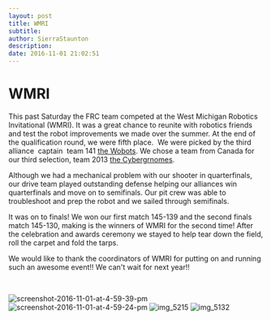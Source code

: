 ```yaml
---
layout: post
title: WMRI
subtitle:
author: SierraStaunton
description:
date: 2016-11-01 21:02:51
---
```


# WMRI

This past Saturday the FRC team competed at the West Michigan Robotics Invitational (WMRI). It was a great chance to reunite with robotics friends and test the robot improvements we made over the summer. At the end of the qualification round, we were fifth place.  We were picked by the third alliance  captain  team 141 [the Wobots](http://www.team141.net/). We chose a team from Canada for our third selection, team 2013 [the Cybergrnomes](http://www.cybergnomes.ca).

Although we had a mechanical problem with our shooter in quarterfinals, our drive team played outstanding defense helping our alliances win quarterfinals and move on to semifinals. Our pit crew was able to troubleshoot and prep the robot and we sailed through semifinals.

It was on to finals! We won our first match 145-139 and the second finals match 145-130, making is the winners of WMRI for the second time! After the celebration and awards ceremony we stayed to help tear down the field, roll the carpet and fold the tarps.

We would like to thank the coordinators of WMRI for putting on and running such an awesome event!! We can't wait for next year!!

 

![screenshot-2016-11-01-at-4-59-39-pm](/wp-content/uploads/2016/11/Screenshot-2016-11-01-at-4.59.39-PM-300x201.png) ![screenshot-2016-11-01-at-4-59-24-pm](http://strykeforce.org/wp-content/uploads/2016/11/Screenshot-2016-11-01-at-4.59.24-PM-241x300.png) ![img_5215](http://strykeforce.org/wp-content/uploads/2016/11/IMG_5215-300x200.jpg) ![img_5132](http://strykeforce.org/wp-content/uploads/2016/11/IMG_5132-300x200.jpg)
